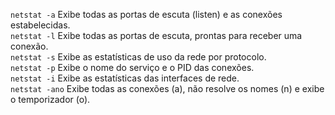 `netstat -a` Exibe todas as portas de escuta (listen) e as conexões estabelecidas.  
`netstat -l` Exibe todas as portas de escuta, prontas para receber uma conexão.  
`netstat -s` Exibe as estatísticas de uso da rede por protocolo.  
`netstat -p` Exibe o nome do serviço e o PID das conexões.  
`netstat -i` Exibe as estatísticas das interfaces de rede.  
`netstat -ano` Exibe todas as conexões (a), não resolve os nomes (n) e exibe o temporizador (o).  
